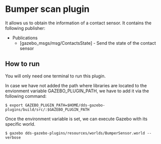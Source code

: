 # Bumper scan plugin
It allows us to obtain the information of a contact sensor. It contains the following publisher:
* Publications 
    * [gazebo_msgs/msg/ContactsState] - Send the state of the contact sensor

## How to run
You will only need one terminal to run this plugin. 

In case we have not added the path where libraries are located to the envionment variable GAZEBO_PLUGIN_PATH,
we have to add it via the following command:

```
$ export GAZEBO_PLUGIN_PATH=$HOME/dds-gazebo-plugins/build/src/:$GAZEBO_PLUGIN_PATH
```
Once the environment variable is set, we can execute Gazebo with its specific world.

```
$ gazebo dds-gazebo-plugins/resources/worlds/BumperSensor.world --verbose
```